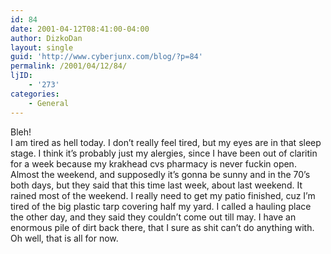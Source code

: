 ```yaml
---
id: 84
date: 2001-04-12T08:41:00-04:00
author: DizkoDan
layout: single
guid: 'http://www.cyberjunx.com/blog/?p=84'
permalink: /2001/04/12/84/
ljID:
    - '273'
categories:
    - General
---
```


Bleh!  
I am tired as hell today. I don’t really feel tired, but my eyes are in that sleep stage. I think it’s probably just my alergies, since I have been out of claritin for a week because my krakhead cvs pharmacy is never fuckin open. Almost the weekend, and supposedly it’s gonna be sunny and in the 70’s both days, but they said that this time last week, about last weekend. It rained most of the weekend. I really need to get my patio finished, cuz I’m tired of the big plastic tarp covering half my yard. I called a hauling place the other day, and they said they couldn’t come out till may. I have an enormous pile of dirt back there, that I sure as shit can’t do anything with. Oh well, that is all for now.